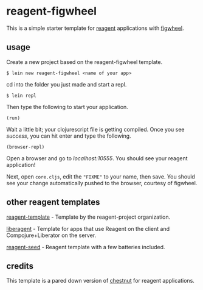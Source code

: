 # reagent-figwheel

This is a simple starter template for [reagent](https://github.com/holmsand/reagent) applications with [figwheel](https://github.com/bhauman/lein-figwheel).

## usage

Create a new project based on the reagent-figwheel template.

```
$ lein new reagent-figwheel <name of your app>
```

cd into the folder you just made and start a repl.

```
$ lein repl
```

Then type the following to start your application.

```
(run)
```

Wait a little bit; your clojurescript file is getting compiled. Once you see *success*, you can hit enter and type the following.

```
(browser-repl)
```

Open a browser and go to *localhost:10555*. You should see your reagent application!

Next, open `core.cljs`, edit the `"FIXME"` to your name, then save.  You should see your change automatically pushed to the browser, courtesy of figwheel.

## other reagent templates

[reagent-template](https://github.com/reagent-project/reagent-template) - Template by the reagent-project organization.

[liberagent](https://github.com/borkdude/lein-new-liberagent) - Template for apps that use Reagent on the client and Compojure+Liberator on the server.

[reagent-seed](https://github.com/gadfly361/reagent-seed) - Reagent template with a few batteries included.

## credits

This template is a pared down version of [chestnut](https://github.com/plexus/chestnut) for reagent applications.
